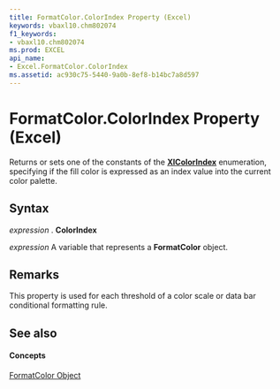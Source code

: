 ```yaml
---
title: FormatColor.ColorIndex Property (Excel)
keywords: vbaxl10.chm802074
f1_keywords:
- vbaxl10.chm802074
ms.prod: EXCEL
api_name:
- Excel.FormatColor.ColorIndex
ms.assetid: ac930c75-5440-9a0b-8ef8-b14bc7a8d597
---
```



# FormatColor.ColorIndex Property (Excel)

Returns or sets one of the constants of the  **[XlColorIndex](xlcolorindex-enumeration-excel.md)** enumeration, specifying if the fill color is expressed as an index value into the current color palette.


## Syntax

 _expression_ . **ColorIndex**

 _expression_ A variable that represents a **FormatColor** object.


## Remarks

This property is used for each threshold of a color scale or data bar conditional formatting rule.


## See also


#### Concepts


[FormatColor Object](formatcolor-object-excel.md)

